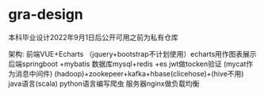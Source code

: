 # gra-design
本科毕业设计2022年9月1日后公开可用之前为私有仓库

架构:
前端VUE+Echarts  （jquery+bootstrap不计划使用）echarts用作图表展示
后端springboot +mybatis   数据库mysql+redis +es
    jwt做tocken验证 (mycat作为消息中间件)
(hadoop)+zookepeer+kafka+hbase(clicehose)+(hive不用)
java语言(scala)  python语言编写爬虫
服务器nginx做负载均衡
